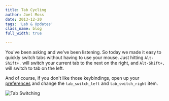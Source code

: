 ```yaml
---
title: Tab Cycling
author: Joel Moss
date: 2013-12-20
tags: 'Lab & Updates'
class_name: blog
full_width: true

---
```


You've been asking and we've been listening. So today we made it easy to quickly switch tabs without having to use your mouse. Just hitting `Alt-Shift+.` will switch your current tab to the next on the right, and `Alt-Shift+,` will switch to tab on the left.

And of course, if you don't like those keybindings, open up your [preferences](https://codio.com/p/preferences) and change the `tab_switch_left` and `tab_switch_right` item.

![Tab Switching](blog/tab-switching.gif)